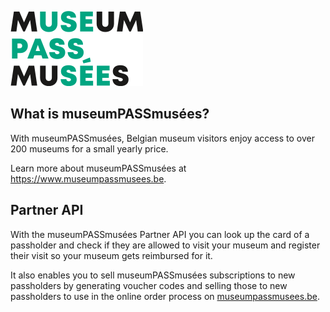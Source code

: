 <!-- focus: false -->

![](../assets/images/logo.png)

## What is museumPASSmusées?

With museumPASSmusées, Belgian museum visitors enjoy access to over 200 museums for a small yearly price.

Learn more about museumPASSmusées at <https://www.museumpassmusees.be>.

## Partner API

With the museumPASSmusées Partner API you can look up the card of a passholder and check if they are allowed to visit your museum and register their visit so your museum gets reimbursed for it.

It also enables you to sell museumPASSmusées subscriptions to new passholders by generating voucher codes and selling those to new passholders to use in the online order process on [museumpassmusees.be](https://museumpassmusees.be).
